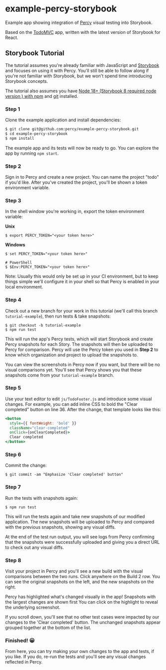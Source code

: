 # example-percy-storybook

Example app showing integration of [Percy](https://percy.io/) visual testing into Storybook.

Based on the [TodoMVC](https://github.com/tastejs/todomvc) app, written with the latest version of
Storybook for React.

## Storybook Tutorial

The tutorial assumes you're already familiar with JavaScript and [Storybook](https://storybook.js.org)
and focuses on using it with Percy. You'll still be able to follow along if you're not familiar with 
Storybook, but we won't spend time introducing Storybook concepts.

The tutorial also assumes you have [Node 18+ (Storybook 8 required node version ) with npm](https://nodejs.org/en/download/) and
[git](https://git-scm.com/book/en/v2/Getting-Started-Installing-Git) installed.

### Step 1

Clone the example application and install dependencies:

```bash
$ git clone git@github.com:percy/example-percy-storybook.git
$ cd example-percy-storybook
$ npm install
```

The example app and its tests will now be ready to go. You can explore the app
by running `npm start`.

### Step 2

Sign in to Percy and create a new project. You can name the project "todo" if you'd like. After
you've created the project, you'll be shown a token environment variable.

### Step 3

In the shell window you're working in, export the token environment variable:

**Unix**

``` shell
$ export PERCY_TOKEN="<your token here>"
```

**Windows**

``` shell
$ set PERCY_TOKEN="<your token here>"

# PowerShell
$ $Env:PERCY_TOKEN="<your token here>"
```

Note: Usually this would only be set up in your CI environment, but to keep things simple we'll
configure it in your shell so that Percy is enabled in your local environment.

### Step 4

Check out a new branch for your work in this tutorial (we'll call this branch
`tutorial-example`), then run tests & take snapshots:

``` shell
$ git checkout -b tutorial-example
$ npm run test
```

This will run the app's Percy tests, which will start Storybook and create Percy snapshots for each
Story. The snapshots will then be uploaded to Percy for comparison. Percy will use the Percy token
you used in **Step 2** to know which organization and project to upload the snapshots to.

You can view the screenshots in Percy now if you want, but there will be no visual comparisons
yet. You'll see that Percy shows you that these snapshots come from your `tutorial-example` branch.

### Step 5

Use your text editor to edit `js/TodoFooter.js` and introduce some visual changes. For example, you can
add inline CSS to bold the "Clear completed" button on line 36. After the change, that template looks
like this:

``` jsx
<button
  style={{ fontWeight: 'bold' }}
  className="clear-completed"
  onClick={onClearCompleted}>
  Clear completed
</button>
```

### Step 6

Commit the change:

``` shell
$ git commit -am "Emphasize 'Clear completed' button"
```

### Step 7

Run the tests with snapshots again:

``` shell
$ npm run test
```

This will run the tests again and take new snapshots of our modified application. The new snapshots
will be uploaded to Percy and compared with the previous snapshots, showing any visual diffs.

At the end of the test run output, you will see logs from Percy confirming that the snapshots were
successfully uploaded and giving you a direct URL to check out any visual diffs.

### Step 8

Visit your project in Percy and you'll see a new build with the visual comparisons between the two
runs. Click anywhere on the Build 2 row. You can see the original snapshots on the left, and the new
snapshots on the right.

Percy has highlighted what's changed visually in the app! Snapshots with the largest changes are
shown first You can click on the highlight to reveal the underlying screenshot.

If you scroll down, you'll see that no other test cases were impacted by our changes to the 'Clear
completed' button. The unchanged snapshots appear grouped together at the bottom of the list.

### Finished! 😀

From here, you can try making your own changes to the app and tests, if you like. If you do, re-run
the tests and you'll see any visual changes reflected in Percy.
